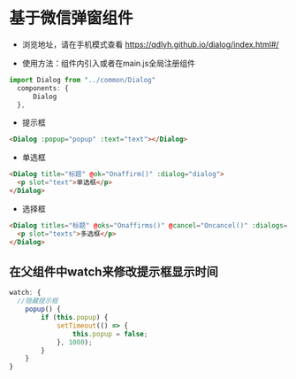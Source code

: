 # 基于微信弹窗组件

* 浏览地址，请在手机模式查看 https://qdlyh.github.io/dialog/index.html#/<br/>

* 使用方法：组件内引入或者在main.js全局注册组件
```javascript
import Dialog from "../common/Dialog"
  components: {
      Dialog
  },
```
* 提示框
```html
<Dialog :popup="popup" :text="text"></Dialog>
```
* 单选框
```html
<Dialog title="标题" @ok="Onaffirm()" :dialog="dialog">
  <p slot="text">单选框</p>
</Dialog>
```
* 选择框
```html
<Dialog titles="标题" @oks="Onaffirms()" @cancel="Oncancel()" :dialogs="dialogs">
  <p slot="texts">多选框</p>
</Dialog>
```
## 在父组件中watch来修改提示框显示时间<br/>

```javascript
watch: {
  //隐藏提示框
    popup() {
        if (this.popup) {
            setTimeout(() => {
                this.popup = false;
            }, 1000);
        }
    }
}
```
